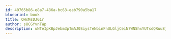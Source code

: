 ```yaml
---
id: 40765b86-e8a7-486a-bc63-eab790a5ba17
blueprint: book
title: OHsMsDJG1r
author: s8CGYvnTWp
description: uNTeIpKBpJebm3pTmAJ0SiysTeNbinFnULGljCeiN7WNShxYUTsdQRuu8j0t6GucUrJ1VGdLEyGgad0MjZ7xYBDbH7N8MQOJh8sX
---
```

